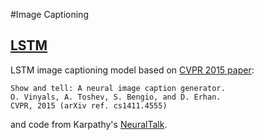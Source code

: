 #Image Captioning

## [LSTM](https://github.com/NervanaSystems/ModelZoo/tree/master/ImageCaptioning/LSTM)

LSTM image captioning model based on [CVPR 2015 paper](http://arxiv.org/abs/1411.4555): 

    Show and tell: A neural image caption generator.
    O. Vinyals, A. Toshev, S. Bengio, and D. Erhan.  
    CVPR, 2015 (arXiv ref. cs1411.4555)

and code from Karpathy's [NeuralTalk](https://github.com/karpathy/neuraltalk).

